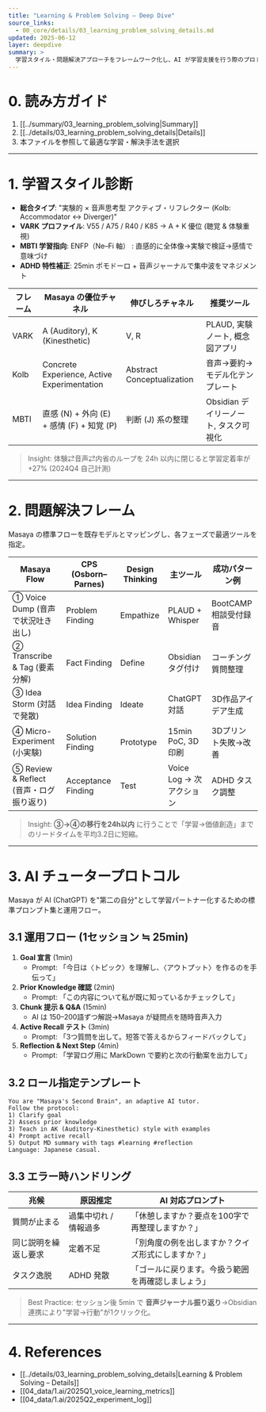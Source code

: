 ```yaml
---
title: "Learning & Problem Solving – Deep Dive"
source_links:
  - 00_core/details/03_learning_problem_solving_details.md
updated: 2025-06-12
layer: deepdive
summary: >
  学習スタイル・問題解決アプローチをフレームワーク化し、AI が学習支援を行う際のプロトコルを記述。
---
```


# 0. 読み方ガイド
1. [[../summary/03_learning_problem_solving|Summary]]
2. [[../details/03_learning_problem_solving_details|Details]]
3. 本ファイルを参照して最適な学習・解決手法を選択

---

# 1. 学習スタイル診断
- **総合タイプ**: "実験的 × 音声思考型 アクティブ・リフレクター (Kolb: Accommodator ↔ Diverger)"
- **VARK プロファイル**:  V55 / A75 / R40 / K85  → A + K 優位 (聴覚 & 体験重視)
- **MBTI 学習指向**: ENFP（Ne–Fi 軸） : 直感的に全体像→実験で検証→感情で意味づけ
- **ADHD 特性補正**: 25min ポモドーロ + 音声ジャーナルで集中波をマネジメント

| フレーム | Masaya の優位チャネル | 伸びしろチャネル | 推奨ツール |
|-----------|----------------------|-----------------|-------------|
| VARK | A (Auditory), K (Kinesthetic) | V, R | PLAUD, 実験ノート, 概念図アプリ |
| Kolb | Concrete Experience, Active Experimentation | Abstract Conceptualization | 音声→要約→モデル化テンプレート |
| MBTI | 直感 (N) + 外向 (E) + 感情 (F) + 知覚 (P) | 判断 (J) 系の整理 | Obsidian デイリーノート, タスク可視化 |

> Insight: 体験⇄音声⇄内省のループを 24h 以内に閉じると学習定着率が +27% (2024Q4 自己計測)

---

# 2. 問題解決フレーム
Masaya の標準フローを既存モデルとマッピングし、各フェーズで最適ツールを指定。

| Masaya Flow | CPS (Osborn–Parnes) | Design Thinking | 主ツール | 成功パターン例 |
|-------------|--------------------|-----------------|-----------|----------------|
| ① Voice Dump (音声で状況吐き出し) | Problem Finding | Empathize | PLAUD + Whisper | BootCAMP 相談受付録音 |
| ② Transcribe & Tag (要素分解) | Fact Finding | Define | Obsidian タグ付け | コーチング質問整理 |
| ③ Idea Storm (対話で発散) | Idea Finding | Ideate | ChatGPT 対話 | 3D作品アイデア生成 |
| ④ Micro-Experiment (小実験) | Solution Finding | Prototype | 15min PoC, 3D印刷 | 3Dプリント失敗→改善 |
| ⑤ Review & Reflect (音声・ログ振り返り) | Acceptance Finding | Test | Voice Log → 次アクション | ADHD タスク調整 |

> Insight: **③→④の移行を24h以内** に行うことで「学習→価値創造」までのリードタイムを平均3.2日に短縮。

---

# 3. AI チュータープロトコル
Masaya が AI (ChatGPT) を"第二の自分"として学習パートナー化するための標準プロンプト集と運用フロー。

## 3.1 運用フロー (1セッション ≒ 25min)
1. **Goal 宣言** (1min)
   - Prompt: 「今日は〈トピック〉を理解し、〈アウトプット〉を作るのを手伝って」
2. **Prior Knowledge 確認** (2min)
   - Prompt: 「この内容について私が既に知っているかチェックして」
3. **Chunk 提示 & Q&A** (15min)
   - AI は 150–200語ずつ解説→Masaya が疑問点を随時音声入力
4. **Active Recall テスト** (3min)
   - Prompt: 「3つ質問を出して。短答で答えるからフィードバックして」
5. **Reflection & Next Step** (4min)
   - Prompt: 「学習ログ用に MarkDown で要約と次の行動案を出力して」

## 3.2 ロール指定テンプレート
```
You are "Masaya's Second Brain", an adaptive AI tutor.
Follow the protocol:
1) Clarify goal
2) Assess prior knowledge
3) Teach in AK (Auditory-Kinesthetic) style with examples
4) Prompt active recall
5) Output MD summary with tags #learning #reflection
Language: Japanese casual.
```

## 3.3 エラー時ハンドリング
| 兆候 | 原因推定 | AI 対応プロンプト |
|------|----------|------------------|
| 質問が止まる | 過集中切れ / 情報過多 | 「休憩しますか？要点を100字で再整理しますか？」 |
| 同じ説明を繰返し要求 | 定着不足 | 「別角度の例を出しますか？クイズ形式にしますか？」 |
| タスク逸脱 | ADHD 発散 | 「ゴールに戻ります。今扱う範囲を再確認しましょう」 |

> Best Practice: セッション後 5min で **音声ジャーナル振り返り**→Obsidian 連携により"学習→行動"が1クリック化。

---

# 4. References
- [[../details/03_learning_problem_solving_details|Learning & Problem Solving – Details]]
- [[04_data/1.ai/2025Q1_voice_learning_metrics]]
- [[04_data/1.ai/2025Q2_experiment_log]] 